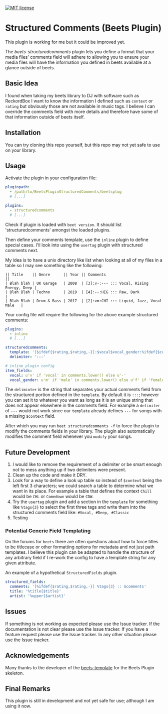 [![MIT license](https://img.shields.io/badge/License-MIT-blue.svg)](LICENSE.txt)

# Structured Comments (Beets Plugin)

This plugin is working for me but it could be improved yet.

The *beets-structuredcomments* plugin lets you define a format that your media files' comments field will adhere to allowing you to ensure your media files will have the information you defined in beets available at a glance outside of beets.

## Basic Idea

I found when taking my beets library to DJ with software such as ReckordBox I want to know the information I defined such as `context` or `rating` but obviously those are not available in music tags. I believe I can override the comments field with more details and therefore have some of that information outside of beets itself.

## Installation

You can try cloning this repo yourself, but this repo may not yet safe to use on your library.

## Usage
Activate the plugin in your configuration file:

```yaml
pluginpath:
  - /path/to/BeetsPluginStructuredComments/beetsplug
  # [...]

plugins:
  - structuredcomments
  # [...]
```

Check if plugin is loaded with `beet version`. It should list 'structuredcomments' amongst the loaded plugins.

Then define your comments template, use the `inline` plugin to define special cases. I'll look into using the `usertag` plugin with structured comments next.

My idea is to have a unix directory like list when looking at all of my files in a table so I may see something like the following:

```
|| Title    || Genre      || Year || Comments                                 ||
| Blah blah | UK Garage   | 2008  | [3]:v-:--- ::: Vocal, Rising Energy, Deep |
| Blah Blah | Techno      | 2019  | [4]:--:HIG ::: Raw, Dark                  |
| Blah Blah | Drum & Bass | 2017  | [2]:vm:CHI ::: Liquid, Jazz, Vocal Male   |
```

Your config file will require the following for the above example structured comments:

```yaml
plugins:
  - inline
  # [...]

structuredcomments:
  template: '[$ifdef{$rating,$rating,-}]:$vocal$vocal_gender:%ifdef{$context,%left{%upper{$context}, 3},---}'
  delimiter: ':::'

# inline plugin config
item_fields:
  vocal: u'v' if 'vocal' in comments.lower() else u'-'
  vocal_gender: u'm' if 'male' in comments.lower() else u'f' if 'female' in comments.lower() else u'-'
```

The `deliminter` is the string that separates your actual comments field from the structured portion defined in the `template`. By default it is `:::`; however you can set it to whatever you want as long as it is an unique string that does not appear elsewhere in the comments field. For example a `delimiter` of `---` would not work since our `template` already defines `---` for songs with a missing `$context` field.  

After which you may run `beet structuredcomments -f` to force the plugin to modify the comments fields in your library. The plugin also automatically modifies the comment field whenever you `modify` your songs. 


## Future Development

1. I would like to remove the requirement of a delimiter or be smart enough not to mess anything up if two delimiters were present.
2. Clean up the code and make it DRY.
3. Look for a way to define a look up table so instead of `$context` being the left first 3 characters; we could search a table to determine what we want in its place. For example a table that defines the context `Chill` would be `CHL` or `Comedown` would be `CDW`.
4. Try the `usertag` plugin and add a section in the `template` for something like `%tags{3}` to select the first three tags and write them into the structured comments field like: `#Vocal, #Deep, #Classic`
5. Testing


### Potential Generic Field Templating

On the forums for `beets` there are often questions about how to force titles to be titlecase or other formatting options for metadata and not just path templates. I believe this plugin can be adapted to handle the structure of any arbitrary field if I re-work the config to have a template string for any given attribute.

An example of a hypothetical `StructuredFields` plugin.

```yaml
structured_fields:
  comments: '[%ifdef{$rating,$rating,-}] %tags{3} :: $comments'
  title: '%title{$title}'
  artist: '%upper{$artist}'
```


## Issues
If something is not working as expected please use the Issue tracker.
If the documentation is not clear please use the Issue tracker.
If you have a feature request please use the Issue tracker.
In any other situation please use the Issue tracker.


## Acknowledgements
Many thanks to the developer of the [beets-template](https://github.com/adamjakab/BeetsPluginTemplate) for the Beets Plugin skeleton.


## Final Remarks
This plugin is still in development and not yet safe for use; although I am using it now.
